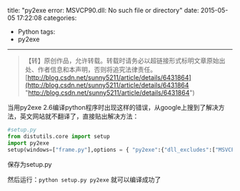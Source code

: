 title: "py2exe error: MSVCP90.dll: No such file or directory"
date: 2015-05-05 17:22:08
categories:
- Python
tags:
- py2exe
---
>【转】原创作品，允许转载。转载时请务必以超链接形式标明文章原始出处、作者信息和本声明，否则将追究法律责任。
>[http://blog.csdn.net/sunny5211/article/details/6431864](http://blog.csdn.net/sunny5211/article/details/6431864 "http://blog.csdn.net/sunny5211/article/details/6431864")

当用py2exe 2.6编译python程序时出现这样的错误，从google上搜到了解决方法，英文网站就不翻译了，直接贴出解决方法：

``` python
#setup.py
from distutils.core import setup
import py2exe
setup(windows=["frame.py"],options = { "py2exe":{"dll_excludes":["MSVCP90.dll"]}})
```
保存为setup.py

然后运行：`python setup.py py2exe` 就可以编译成功了
